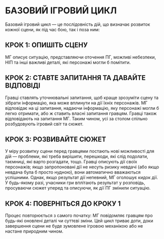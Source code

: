# БАЗОВИЙ ІГРОВИЙ ЦИКЛ

Базовий ігровий цикл — це послідовність дій, що визначає розвиток кожної сцени, як під час бою, так і поза ним:

## КРОК 1: ОПИШІТЬ СЦЕНУ

МГ описує ситуацію, представляючи оточення ПГ, можливі небезпеки, НІП та інші важливі деталі, які персонажі могли б помітити.

## КРОК 2: СТАВТЕ ЗАПИТАННЯ ТА ДАВАЙТЕ ВІДПОВІДІ

Гравці ставлять уточнювальні запитання, щоб краще зрозуміти сцену та зібрати інформацію, яка може вплинути на дії їхніх персонажів. МГ відповідає на ці запитання, надаючи інформацію, яку персонажі могли б легко отримати, або ж ставить власні запитання гравцям. Гравці також відповідають на запитання МГ. Таким чином, усі за столом спільно розбудовують ігровий світ та сюжет.

## КРОК 3: РОЗВИВАЙТЕ СЮЖЕТ

У міру розвитку сцени перед гравцями постають нові можливості для дій — проблеми, які треба вирішити, перешкоди, які слід подолати, таємниці, які варто розгадати, тощо. Гравці описують дії своїх персонажів; якщо запропоновані дії не несуть ризику невдачі (або якщо невдача була б просто нудною), вони автоматично вважаються успішними. Однак, якщо результат дії непевний, МГ оголошує кидок дії. У будь-якому разі, учасники гри вплітають результат у розповідь, просуваючи сюжет уперед та описуючи, як дії ПГ змінили ситуацію.

## КРОК 4: ПОВЕРНІТЬСЯ ДО КРОКУ 1

Процес повторюється з самого початку: МГ повідомляє гравцям про будь-які оновлені деталі чи суттєві зміни. Цей цикл триває доти, доки завершення сцени не буде зумовлене ігровою механікою або не настане природним чином.